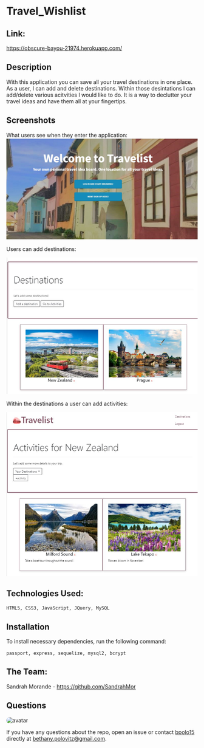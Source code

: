 
  # Travel_Wishlist
  
  ## Link:
  
  https://obscure-bayou-21974.herokuapp.com/
  
  
  ## Description
  
  With this application you can save all your travel destinations in one place. As a user, I can add and delete destinations. Within those desintations I can add/delete various acitvities I would like to do. It is a way to declutter your travel ideas and have them all at your fingertips.
  
  ## Screenshots 
  
  What users see when they enter the application:
  ![Login](/public/stylesheets/Images/ReadMe1.png)

  Users can add destinations:

  ![destinations](/public/stylesheets/Images/ReadMe2.JPG)

  Within the destinations a user can add activities:

  ![activities](/public/stylesheets/Images/ReadME3.JPG)

  ## Technologies Used:
  
  ```
  HTML5, CSS3, JavaScript, JQuery, MySQL
  ```
  
  ## Installation
  
  To install necessary dependencies, run the following command:
  
  ```
  passport, express, sequelize, mysql2, bcrypt
  ```
    
  ## The Team:
  
  Sandrah Morande - https://github.com/SandrahMor
  

  ## Questions
  
  <img src="https://avatars0.githubusercontent.com/u/60047372?v=4" alt="avatar" style="border-radius: 16px" width="30" />
  
  If you have any questions about the repo, open an issue or contact [bpolo15](https://api.github.com/users/bpolo15) directly at bethany.polovitz@gmail.com.
  
  
